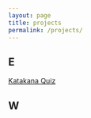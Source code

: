```yaml
---
layout: page
title: projects
permalink: /projects/
---
```



## E

[Katakana Quiz](https://ianslay.com/projects/Katakana_Quiz/)



## W
